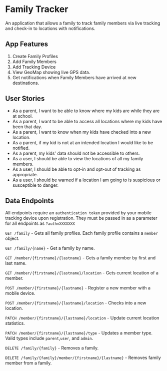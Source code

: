 # Family Tracker
An application that allows a family to track family members via live tracking and check-in to locations with notifications.

## App Features
1) Create Family Profiles
2) Add Family Members
3) Add Tracking Device
4) View GeoMap showing live GPS data.
5) Get notifications when Family Members have arrived at new destinations.

## User Stories
- As a parent, I want to be able to know where my kids are while they are at school.
- As a parent, I want to be able to access all locations where my kids have been that day.
- As a parent, I want to know when my kids have checked into a new location.
- As a parent, if my kid is not at an intended location I would like to be notified.
- As a parent, my kids' data should not be accessible to others.
- As a user, I should be able to view the locations of all my family members.
- As a user, I should be able to opt-in and opt-out of tracking as appropriate.
- As a user, I should be warned if a location I am going to is suspicious or susceptible to danger.

## Data Endpoints
All endpoints require an `authentication token` provided by your mobile tracking device upon registration. They must be passed in as a parameter for all endpoints as `?auth=XXXXXXX`

`GET /family` - Gets all family profiles. Each family profile contains a `member` object. 

`GET /family/{name}` - Get a family by name.

`GET /member/{firstname}/{lastname}` - Gets a family member by first and last name.

`GET /member/{firstname}/{lastname}/location` - Gets current location of a member.

`POST /member/{firstname}/{lastname}` - Register a new member with a mobile device.

`POST /member/{firstname}/{lastname}/location` - Checks into a new location.

`PATCH /member/{firstname}/{lastname}/location` - Update current location statistics.

`PATCH /member/{firstname}/{lastname}/type` - Updates a member type. Valid types include `parent`,`user`, and `admin`.

`DELETE /family/{family}` - Removes a family.

`DELETE /family/{family}/member/{firstname}/{lastname}` - Removes family member from a family.
